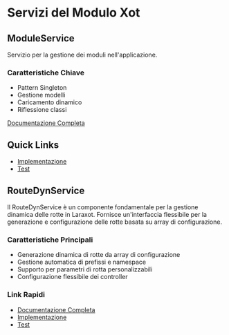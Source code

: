 # Servizi del Modulo Xot

## ModuleService

Servizio per la gestione dei moduli nell'applicazione.

### Caratteristiche Chiave
- Pattern Singleton
- Gestione modelli
- Caricamento dinamico
- Riflessione classi

[Documentazione Completa](../../../laravel/Modules/Xot/docs/services/module-service.md)

## Quick Links
- [Implementazione](../../../laravel/Modules/Xot/app/Services/ModuleService.php)
- [Test](../../../laravel/Modules/Xot/Tests/Unit/Services/ModuleServiceTest.php)

## RouteDynService

Il RouteDynService è un componente fondamentale per la gestione dinamica delle rotte in Laraxot. Fornisce un'interfaccia flessibile per la generazione e configurazione delle rotte basata su array di configurazione.

### Caratteristiche Principali
- Generazione dinamica di rotte da array di configurazione
- Gestione automatica di prefissi e namespace
- Supporto per parametri di rotta personalizzabili
- Configurazione flessibile dei controller

### Link Rapidi
- [Documentazione Completa](../../laravel/Modules/Xot/docs/services/route-dyn-service.md)
- [Implementazione](../../laravel/Modules/Xot/app/Services/RouteDynService.php)
- [Test](../../laravel/Modules/Xot/Tests/Unit/Services/RouteDynServiceTest.php) 